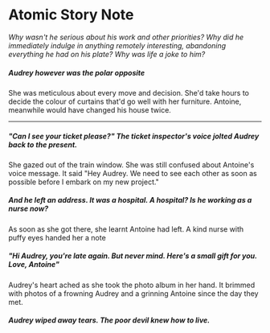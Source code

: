 # Atomic Story Note

*Why wasn't he serious about his work and other priorities? Why did he immediately indulge in anything remotely interesting, abandoning everything he had on his plate? Why was life a joke to him?*

##### Audrey however was the polar opposite

She was meticulous about every move and decision. She'd take hours to decide the colour of curtains that'd go well with her furniture. Antoine, meanwhile would have changed his house twice.

---

##### "Can I see your ticket please?"  The ticket inspector's voice jolted Audrey back to the present.

She gazed out of the train window. She was still confused about Antoine's voice message. It said "Hey Audrey. We need to see each other as soon as possible before I embark on my new project."

##### And he left an address. It was a hospital. *A hospital? Is he working as a nurse now?*

As soon as she got there, she learnt Antoine had left. A kind nurse with puffy eyes handed her a note

##### "Hi Audrey, you're late again. But never mind. Here's a small gift for you. Love, Antoine"

Audrey's heart ached as she took the photo album in her hand. It brimmed with photos of a frowning Audrey and a grinning Antoine since the day they met.

##### Audrey wiped away tears. *The poor devil knew how to live.*